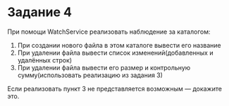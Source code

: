 # Задание 4
При помощи WatchService реализовать наблюдение за каталогом:
1. При создании нового файла в этом каталоге вывести его название
2. При удалении файла вывести список изменений(добавленных и удалённых строк)
3. При удалении файла вывести его размер и контрольную сумму(использовать реализацию из задания 3)

Если реализовать пункт 3 не представляется возможным — докажите это.

